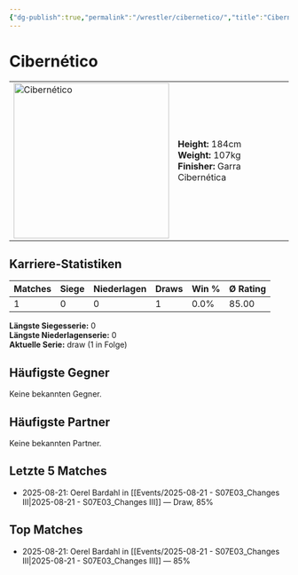 ```yaml
---
{"dg-publish":true,"permalink":"/wrestler/cibernetico/","title":"Cibernético","tags":["wrestler"],"noteIcon":""}
---
```



# Cibernético

<table>
        <tr>
        <td><img src="https://github.com/CptSpaulding1980/choke-slam-wrestling/releases/download/images/Cibernético.png" width="280" alt="Cibernético"></td>
        <td>
        <b>Height:</b> 184cm<br>
        <b>Weight:</b> 107kg<br>
        <b>Finisher:</b> Garra Cibernética<br>
        </td>
        </tr>
        </table>
        

## Karriere-Statistiken

| Matches | Siege | Niederlagen | Draws | Win % | Ø Rating |
|---------|-------|-------------|-------|-------|-----------|
| 1 | 0 | 0 | 1 | 0.0% | 85.00 |

**Längste Siegesserie:** 0<br>**Längste Niederlagenserie:** 0<br>**Aktuelle Serie:** draw (1 in Folge)


## Häufigste Gegner
Keine bekannten Gegner.

## Häufigste Partner
Keine bekannten Partner.

## Letzte 5 Matches
- 2025-08-21: Oerel Bardahl in [[Events/2025-08-21 - S07E03_Changes III\|2025-08-21 - S07E03_Changes III]] — Draw, 85%

## Top Matches
- 2025-08-21: Oerel Bardahl in [[Events/2025-08-21 - S07E03_Changes III\|2025-08-21 - S07E03_Changes III]] — 85%
